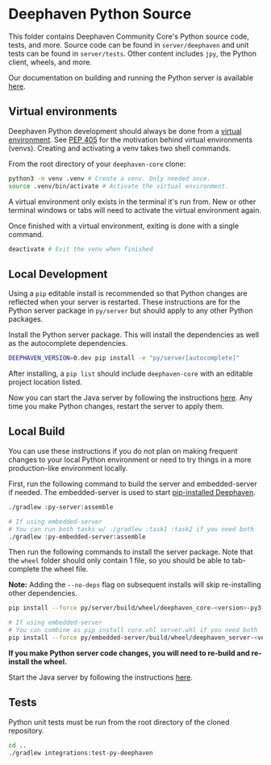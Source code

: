 # Deephaven Python Source

This folder contains Deephaven Community Core's Python source code, tests, and more. Source code can be found in `server/deephaven` and unit tests can be found in `server/tests`. Other content includes `jpy`, the Python client, wheels, and more.

Our documentation on building and running the Python server is available [here](https://deephaven.io/core/docs/getting-started/launch-build/).

## Virtual environments

Deephaven Python development should always be done from a [virtual environment](https://docs.python.org/3/library/venv.html). See [PEP 405](https://peps.python.org/pep-0405/) for the motivation behind virtual environments (venvs). Creating and activating a venv takes two shell commands.

From the root directory of your `deephaven-core` clone:

```sh
python3 -m venv .venv # Create a venv. Only needed once.
source .venv/bin/activate # Activate the virtual environment.
```

A virtual environment only exists in the terminal it's run from. New or other terminal windows or tabs will need to activate the virtual environment again.

Once finished with a virtual environment, exiting is done with a single command.

```sh
deactivate # Exit the venv when finished
```

## Local Development

Using a `pip` editable install is recommended so that Python changes are reflected when your server is restarted. These instructions are for the Python server package in `py/server` but should apply to any other Python packages.

Install the Python server package. This will install the dependencies as well as the autocomplete dependencies.

```sh
DEEPHAVEN_VERSION=0.dev pip install -e "py/server[autocomplete]"
```

After installing, a `pip list` should include `deephaven-core` with an editable project location listed.

Now you can start the Java server by following the instructions [here](../server/jetty-app/README.md). Any time you make Python changes, restart the server to apply them.

## Local Build

You can use these instructions if you do not plan on making frequent changes to your local Python environment or need to try things in a more production-like environment locally.

First, run the following command to build the server and embedded-server if needed. The embedded-server is used to start [pip-installed Deephaven](https://deephaven.io/core/docs/how-to-guides/configuration/native-application/#python-embedded-server).

```sh
./gradlew :py-server:assemble

# If using embedded-server
# You can run both tasks w/ ./gradlew :task1 :task2 if you need both
./gradlew :py-embedded-server:assemble
```

Then run the following commands to install the server package. Note that the `wheel` folder should only contain 1 file, so you should be able to tab-complete the wheel file.

**Note:** Adding the `--no-deps` flag on subsequent installs will skip re-installing other dependencies.

```sh
pip install --force py/server/build/wheel/deephaven_core-<version>-py3-none-any.whl

# If using embedded-server
# You can combine as pip install core.whl server.whl if you need both
pip install --force py/embedded-server/build/wheel/deephaven_server-<version>-py3-none-any.whl
```

**If you make Python server code changes, you will need to re-build and re-install the wheel.**

Start the Java server by following the instructions [here](../server/jetty-app/README.md).

## Tests

Python unit tests must be run from the root directory of the cloned repository.

```sh
cd ..
./gradlew integrations:test-py-deephaven
```
